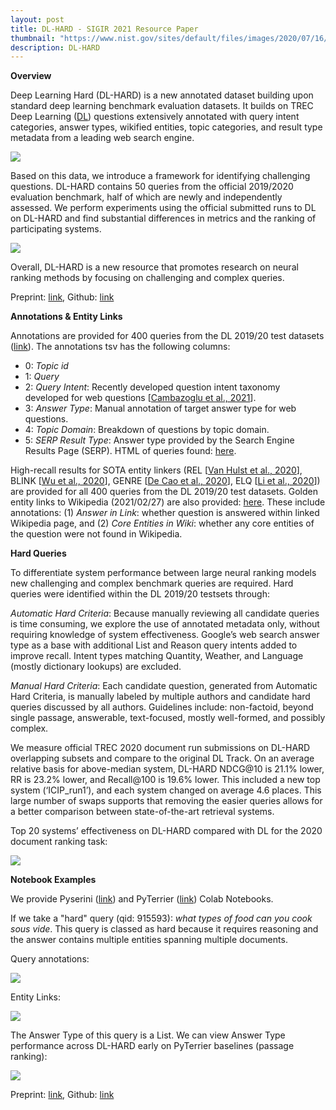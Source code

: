 ```yaml
---
layout: post
title: DL-HARD - SIGIR 2021 Resource Paper
thumbnail: "https://www.nist.gov/sites/default/files/images/2020/07/16/newlogo.png"
description: DL-HARD 
---
```


<strong>Overview</strong>

Deep Learning Hard (DL-HARD) is a new annotated dataset building upon standard deep learning benchmark evaluation datasets. It builds on TREC Deep Learning (<a href="https://microsoft.github.io/msmarco/TREC-Deep-Learning-2020.html">DL</a>) questions extensively annotated with query intent categories, answer types, wikified entities, topic categories, and result type metadata from a leading web search engine. 

<img src="../assets/img/dl_annotations.png">

Based on this data, we introduce a framework for identifying challenging questions. DL-HARD contains 50 queries from the official 2019/2020 evaluation benchmark, half of which are newly and independently assessed. We perform experiments using the official submitted runs to DL on DL-HARD and find substantial differences in metrics and the ranking of participating systems. 

<img src="../assets/img/dl_hard_overview.png">

Overall, DL-HARD is a new resource that promotes research on neural ranking methods by focusing on challenging and complex queries.

Preprint: <a href="https://arxiv.org/abs/2105.07975">link</a>, Github: <a href="https://github.com/grill-lab/DL-Hard">link</a> 

<strong>Annotations & Entity Links</strong>

Annotations are provided for 400 queries from the DL 2019/20 test datasets (<a href="https://github.com/grill-lab/DL-Hard/blob/main/annotations/query/annotations.tsv">link</a>). The annotations tsv has the following columns: 
  <ul>
    <li>0: <i>Topic id</i></li>
    <li>1: <i>Query</i></li>
    <li>2: <i>Query Intent</i>: Recently developed question intent taxonomy developed for web questions 
    [<a href="http://marksanderson.org/publications/my_papers/CHIIR21b.pdf">Cambazoglu et al., 2021</a>]. </li>
    <li>3: <i>Answer Type</i>: Manual annotation of target answer type for web questions. </li>
    <li>4: <i>Topic Domain</i>: Breakdown of questions by topic domain. </li>
    <li>5: <i>SERP Result Type</i>: Answer type provided by the Search Engine Results Page (SERP). HTML of queries found: <a href="https://drive.google.com/file/d/1l6o9U9Qtu21MS9F27bkfEbN95yeDsu9S/view?usp=sharing">here</a>. </li>
  </ul>

High-recall results for SOTA entity linkers (REL [<a href="https://arxiv.org/pdf/2006.01969.pdf">Van Hulst et al., 2020</a>], BLINK [<a href="https://www.aclweb.org/anthology/2020.emnlp-main.519/">Wu et al., 2020</a>], GENRE [<a href="https://arxiv.org/abs/2010.00904">De Cao et al., 2020</a>], ELQ [<a href="https://arxiv.org/abs/2010.02413">Li et al., 2020</a>]) are provided for all 400 queries from the DL  2019/20 test datasets. Golden entity links to Wikipedia (2021/02/27) are also provided: <a href="https://github.com/grill-lab/DL-Hard/blob/main/annotations/entity/gold-entity-judgements.json">here</a>. These include annotations: (1) <i>Answer in Link</i>: whether question is answered within linked Wikipedia page, and (2) <i>Core Entities in Wiki</i>: whether any core entities of the question were not found in Wikipedia. 

<strong>Hard Queries</strong>

To differentiate system performance between large neural ranking models new challenging and complex benchmark queries are required. Hard queries were identified within the DL 2019/20 testsets through:

<i>Automatic Hard Criteria</i>: Because manually reviewing all candidate queries is time consuming, we explore the use of annotated metadata only, without requiring knowledge of system effectiveness. Google’s web search answer type as a base with additional List and Reason query intents added to improve recall. Intent types matching Quantity, Weather, and Language (mostly dictionary lookups) are excluded.

<I>Manual Hard Criteria</i>: Each candidate question, generated from Automatic Hard Criteria, is manually labeled by multiple authors and candidate hard queries discussed by all authors. Guidelines include: non-factoid, beyond single passage, answerable, text-focused, mostly well-formed, and possibly complex.

We measure official TREC 2020 document run submissions on DL-HARD overlapping subsets and compare to the original DL Track. On an average relative basis for above-median system, DL-HARD NDCG@10 is 21.1% lower, RR is 23.2% lower, and Recall@100 is 19.6% lower. This included a new top system (‘ICIP_run1’), and each system changed on average 4.6 places. This large number of swaps supports that removing the easier queries allows for a better comparison between state-of-the-art retrieval systems.

Top 20 systems’ effectiveness on DL-HARD compared with DL for the 2020 document ranking task:

<img src="../assets/img/dl_vs_dl_hard.png">


<strong>Notebook Examples</strong>

We provide Pyserini (<a href="https://colab.research.google.com/drive/1SduCZFg4ha46NOYPAeO2XWWLKtgLhG8C?usp=sharing">link</a>) and PyTerrier (<a href="https://colab.research.google.com/drive/1R-YP4yYfbSE2r1IfbcGnG_s7zTkM7zjM?usp=sharing">link</a>) Colab Notebooks.

If we take a "hard" query (qid: 915593): <i>what types of food can you cook sous vide</i>. This query is classed as hard because it requires reasoning and the answer contains multiple entities spanning multiple documents.  

Query annotations: 

<img src="../assets/img/example_annotations.png">

Entity Links:

<img src="../assets/img/example_entity_2.png">

The Answer Type of this query is a List. We can view Answer Type performance across DL-HARD early on PyTerrier baselines (passage ranking):

<img src="../assets/img/example_stats.png">

Preprint: <a href="https://arxiv.org/abs/2105.07975">link</a>, Github: <a href="https://github.com/grill-lab/DL-Hard">link</a> 

